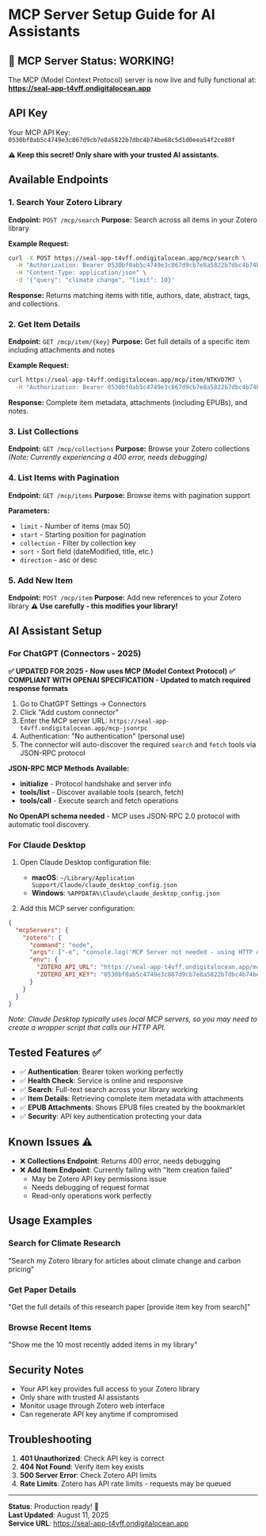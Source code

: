 # MCP Server Setup Guide for AI Assistants

## 🎉 MCP Server Status: WORKING!

The MCP (Model Context Protocol) server is now live and fully functional at:
**https://seal-app-t4vff.ondigitalocean.app**

## API Key
Your MCP API Key: `0530bf0ab5c4749e3c867d9cb7e8a5822b7dbc4b74be68c5d1d0eea54f2ce80f`

**⚠️ Keep this secret! Only share with your trusted AI assistants.**

## Available Endpoints

### 1. Search Your Zotero Library
**Endpoint:** `POST /mcp/search`
**Purpose:** Search across all items in your Zotero library

**Example Request:**
```bash
curl -X POST https://seal-app-t4vff.ondigitalocean.app/mcp/search \
  -H "Authorization: Bearer 0530bf0ab5c4749e3c867d9cb7e8a5822b7dbc4b74be68c5d1d0eea54f2ce80f" \
  -H "Content-Type: application/json" \
  -d '{"query": "climate change", "limit": 10}'
```

**Response:** Returns matching items with title, authors, date, abstract, tags, and collections.

### 2. Get Item Details
**Endpoint:** `GET /mcp/item/{key}`
**Purpose:** Get full details of a specific item including attachments and notes

**Example Request:**
```bash
curl https://seal-app-t4vff.ondigitalocean.app/mcp/item/NTKVD7M7 \
  -H "Authorization: Bearer 0530bf0ab5c4749e3c867d9cb7e8a5822b7dbc4b74be68c5d1d0eea54f2ce80f"
```

**Response:** Complete item metadata, attachments (including EPUBs), and notes.

### 3. List Collections
**Endpoint:** `GET /mcp/collections`
**Purpose:** Browse your Zotero collections
*(Note: Currently experiencing a 400 error, needs debugging)*

### 4. List Items with Pagination
**Endpoint:** `GET /mcp/items`
**Purpose:** Browse items with pagination support

**Parameters:**
- `limit` - Number of items (max 50)
- `start` - Starting position for pagination
- `collection` - Filter by collection key
- `sort` - Sort field (dateModified, title, etc.)
- `direction` - asc or desc

### 5. Add New Item
**Endpoint:** `POST /mcp/item`
**Purpose:** Add new references to your Zotero library
**⚠️ Use carefully - this modifies your library!**

## AI Assistant Setup

### For ChatGPT (Connectors - 2025)

**✅ UPDATED FOR 2025 - Now uses MCP (Model Context Protocol)**
**✅ COMPLIANT WITH OPENAI SPECIFICATION - Updated to match required response formats**

1. Go to ChatGPT Settings → Connectors
2. Click "Add custom connector" 
3. Enter the MCP server URL: `https://seal-app-t4vff.ondigitalocean.app/mcp-jsonrpc`
4. Authentication: "No authentication" (personal use)
5. The connector will auto-discover the required `search` and `fetch` tools via JSON-RPC protocol

**JSON-RPC MCP Methods Available:**
- **initialize** - Protocol handshake and server info
- **tools/list** - Discover available tools (search, fetch)
- **tools/call** - Execute search and fetch operations

**No OpenAPI schema needed** - MCP uses JSON-RPC 2.0 protocol with automatic tool discovery.

### For Claude Desktop

1. Open Claude Desktop configuration file:
   - **macOS**: `~/Library/Application Support/Claude/claude_desktop_config.json`
   - **Windows**: `%APPDATA%\Claude\claude_desktop_config.json`

2. Add this MCP server configuration:

```json
{
  "mcpServers": {
    "zotero": {
      "command": "node",
      "args": ["-e", "console.log('MCP Server not needed - using HTTP API')"],
      "env": {
        "ZOTERO_API_URL": "https://seal-app-t4vff.ondigitalocean.app/mcp",
        "ZOTERO_API_KEY": "0530bf0ab5c4749e3c867d9cb7e8a5822b7dbc4b74be68c5d1d0eea54f2ce80f"
      }
    }
  }
}
```

*Note: Claude Desktop typically uses local MCP servers, so you may need to create a wrapper script that calls our HTTP API.*

## Tested Features ✅

- ✅ **Authentication**: Bearer token working perfectly
- ✅ **Health Check**: Service is online and responsive  
- ✅ **Search**: Full-text search across your library working
- ✅ **Item Details**: Retrieving complete item metadata with attachments
- ✅ **EPUB Attachments**: Shows EPUB files created by the bookmarklet
- ✅ **Security**: API key authentication protecting your data

## Known Issues ⚠️

- ❌ **Collections Endpoint**: Returns 400 error, needs debugging
- ❌ **Add Item Endpoint**: Currently failing with "Item creation failed" 
  - May be Zotero API key permissions issue
  - Needs debugging of request format
  - Read-only operations work perfectly

## Usage Examples

### Search for Climate Research
"Search my Zotero library for articles about climate change and carbon pricing"

### Get Paper Details  
"Get the full details of this research paper [provide item key from search]"

### Browse Recent Items
"Show me the 10 most recently added items in my library"

## Security Notes

- Your API key provides full access to your Zotero library
- Only share with trusted AI assistants
- Monitor usage through Zotero web interface
- Can regenerate API key anytime if compromised

## Troubleshooting

1. **401 Unauthorized**: Check API key is correct
2. **404 Not Found**: Verify item key exists
3. **500 Server Error**: Check Zotero API limits
4. **Rate Limits**: Zotero has API rate limits - requests may be queued

---

**Status**: Production ready! 🚀  
**Last Updated**: August 11, 2025  
**Service URL**: https://seal-app-t4vff.ondigitalocean.app